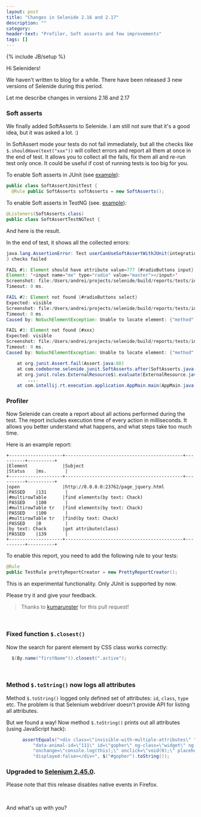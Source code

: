 ```yaml
---
layout: post
title: "Changes in Selenide 2.16 and 2.17"
description: ""
category:
header-text: "Profiler, Soft asserts and few improvements"
tags: []
---
```

{% include JB/setup %}

Hi Seleniders!

We haven't written to blog for a while. There have been released 3 new versions of Selenide during this period.

Let me describe changes in versions 2.16 and 2.17

### Soft asserts

We finally added SoftAsserts to Selenide. I am still not sure that it's a good idea, but it was asked a lot. :)

In SoftAssert mode your tests do not fail immediately, but all the checks like `$.shouldHave(text("xxx"))` 
will collect errors and report all them at once in the end of test.
It allows you to collect all the fails, fix them all and re-run test only once. It could be useful if
cost of running tests is too big for you.

To enable Soft asserts in JUnit (see [example](https://github.com/codeborne/selenide/blob/master/src/test/java/integration/SoftAssertJUnitTest.java)):

```java
public class SoftAssertJUnitTest {
  @Rule public SoftAsserts softAsserts = new SoftAsserts();
```

To enable Soft asserts in TestNG (see. [example](https://github.com/codeborne/selenide/blob/master/src/test/java/integration/testng/SoftAssertTestNGTest.java)):

```java
@Listeners(SoftAsserts.class)
public class SoftAssertTestNGTest {
```

And here is the result.

In the end of test, it shows all the collected errors:


```java
java.lang.AssertionError: Test userCanUseSoftAssertWithJUnit(integration.SoftAssertJUnitTest) failed.
3 checks failed

FAIL #1: Element should have attribute value=777 {#radioButtons input}
Element: '<input name="me" type="radio" value="master"></input>'
Screenshot: file:/Users/andrei/projects/selenide/build/reports/tests/integration/SoftAssertJUnitTest/userCanUseSoftAssertWithJUnit/1425503251321.0.png
Timeout: 0 ms.

FAIL #2: Element not found {#radioButtons select}
Expected: visible
Screenshot: file:/Users/andrei/projects/selenide/build/reports/tests/integration/SoftAssertJUnitTest/userCanUseSoftAssertWithJUnit/1425503252361.1.png
Timeout: 0 ms.
Caused by: NoSuchElementException: Unable to locate element: {"method":"css selector","selector":"#radioButtons select"}

FAIL #3: Element not found {#xxx}
Expected: visible
Screenshot: file:/Users/andrei/projects/selenide/build/reports/tests/integration/SoftAssertJUnitTest/userCanUseSoftAssertWithJUnit/1425503252697.2.png
Timeout: 0 ms.
Caused by: NoSuchElementException: Unable to locate element: {"method":"css selector","selector":"#xxx"}

    at org.junit.Assert.fail(Assert.java:88)
    at com.codeborne.selenide.junit.SoftAsserts.after(SoftAsserts.java:54)
    at org.junit.rules.ExternalResource$1.evaluate(ExternalResource.java:50)
        ....
    at com.intellij.rt.execution.application.AppMain.main(AppMain.java:134)
```

### Profiler

Now Selenide can create a report about all actions performed during the test.
The report includes execution time of every action in milliseconds. It allows you better understand what happens,
and what steps take too much time.

Here is an example report:

```
+--------------------+--------------------------------------------+----------+----------+
|Element             |Subject                                     |Status    |ms.       |
+--------------------+--------------------------------------------+----------+----------+
|open                |http://0.0.0.0:23762/page_jquery.html       |PASSED    |131       |
|#multirowTable      |find elements(by text: Chack)               |PASSED    |100       |
|#multirowTable tr   |find elements(by text: Chack)               |PASSED    |100       |
|#multirowTable tr   |find(by text: Chack)                        |PASSED    |0         |
|by text: Chack      |get attribute(class)                        |PASSED    |139       |
+--------------------+--------------------------------------------+----------+----------+
```

To enable this report, you need to add the following rule to your tests:

```java
@Rule
public TestRule prettyReportCreator = new PrettyReportCreator();
```

This is an experimental functionality. Only JUnit is supported by now. 

Please try it and give your feedback.

> Thanks to [kumarunster](https://github.com/kumarunster) for this pull request! 

<br/>

### Fixed function `$.closest()`

Now the search for parent element by CSS class works correctly:

```java
  $(By.name("firstName")).closest(".active");
```

<br/>

### Method `$.toString()` now logs all attributes

Method `$.toString()` logged only defined set of attributes: `id`, `class`, `type` etc.
The problem is that Selenium webdriver doesn't provide API for listing all attributes.

But we found a way! Now method `$.toString()` prints out all attributes (using JavaScript hack):

```java
      assertEquals("<div class=\"invisible-with-multiple-attributes\" " +
          "data-animal-id=\"111\" id=\"gopher\" ng-class=\"widget\" ng-click=\"none\" " +
          "onchange=\"console.log(this);\" onclick=\"void(0);\" placeholder=\"Животное\" " +
          "displayed:false></div>", $("#gopher").toString());
```

### Upgraded to [Selenium 2.45.0]({{site.SELENIUM_CHANGELOG}}).

Please note that this release disables native events in Firefox. 

<br/>

And what's up with you?

<br/>